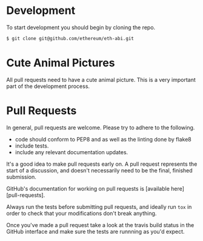 # Development

To start development you should begin by cloning the repo.

```bash
$ git clone git@github.com/ethereum/eth-abi.git
```

# Cute Animal Pictures

All pull requests need to have a cute animal picture.  This is a very important
part of the development process.

# Pull Requests

In general, pull requests are welcome.  Please try to adhere to the following.

- code should conform to PEP8 and as well as the linting done by flake8
- include tests.
- include any relevant documentation updates.

It's a good idea to make pull requests early on.  A pull request represents the
start of a discussion, and doesn't necessarily need to be the final, finished
submission.

GitHub's documentation for working on pull requests is \[available here\]\[pull-requests\].

Always run the tests before submitting pull requests, and ideally run `tox` in
order to check that your modifications don't break anything.

Once you've made a pull request take a look at the travis build status in the
GitHub interface and make sure the tests are runnning as you'd expect.
